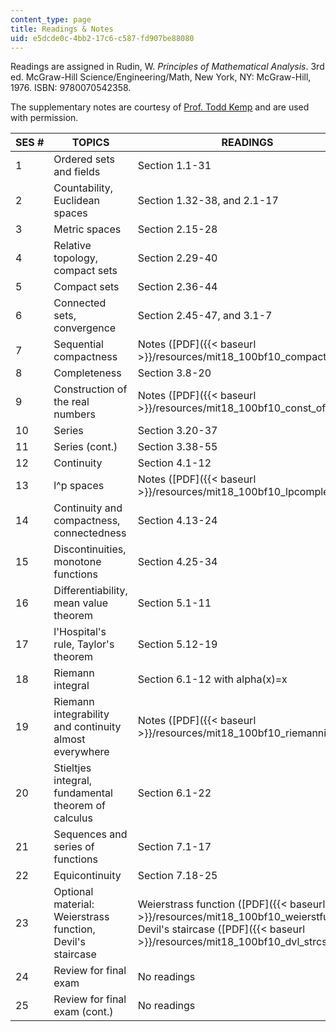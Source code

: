 ```yaml
---
content_type: page
title: Readings & Notes
uid: e5dcde0c-4bb2-17c6-c587-fd907be88080
---
```


Readings are assigned in Rudin, W. _Principles of Mathematical Analysis_. 3rd ed. McGraw-Hill Science/Engineering/Math, New York, NY: McGraw-Hill, 1976. ISBN: 9780070542358.

The supplementary notes are courtesy of [Prof. Todd Kemp](http://www.math.ucsd.edu/~tkemp/) and are used with permission.

| SES # | TOPICS | READINGS |
| --- | --- | --- |
| 1 | Ordered sets and fields | Section 1.1-31 |
| 2 | Countability, Euclidean spaces | Section 1.32-38, and 2.1-17 |
| 3 | Metric spaces | Section 2.15-28 |
| 4 | Relative topology, compact sets | Section 2.29-40 |
| 5 | Compact sets | Section 2.36-44 |
| 6 | Connected sets, convergence | Section 2.45-47, and 3.1-7 |
| 7 | Sequential compactness | Notes ([PDF]({{< baseurl >}}/resources/mit18_100bf10_compactness)) |
| 8 | Completeness | Section 3.8-20 |
| 9 | Construction of the real numbers | Notes ([PDF]({{< baseurl >}}/resources/mit18_100bf10_const_of_r)) |
| 10 | Series | Section 3.20-37 |
| 11 | Series (cont.) | Section 3.38-55 |
| 12 | Continuity | Section 4.1-12 |
| 13 | l^p spaces | Notes ([PDF]({{< baseurl >}}/resources/mit18_100bf10_lpcompletens)) |
| 14 | Continuity and compactness, connectedness | Section 4.13-24 |
| 15 | Discontinuities, monotone functions | Section 4.25-34 |
| 16 | Differentiability, mean value theorem | Section 5.1-11 |
| 17 | l'Hospital's rule, Taylor's theorem | Section 5.12-19 |
| 18 | Riemann integral | Section 6.1-12 with alpha(x)=x |
| 19 | Riemann integrability and continuity almost everywhere | Notes ([PDF]({{< baseurl >}}/resources/mit18_100bf10_riemanninte)) |
| 20 | Stieltjes integral, fundamental theorem of calculus | Section 6.1-22 |
| 21 | Sequences and series of functions | Section 7.1-17 |
| 22 | Equicontinuity | Section 7.18-25 |
| 23 | Optional material: Weierstrass function, Devil's staircase | Weierstrass function ([PDF]({{< baseurl >}}/resources/mit18_100bf10_weierstfunc)), Devil's staircase ([PDF]({{< baseurl >}}/resources/mit18_100bf10_dvl_strcs)) |
| 24 | Review for final exam | No readings |
| 25 | Review for final exam (cont.) | No readings